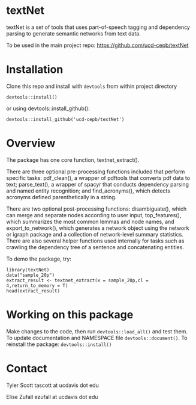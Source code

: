 # textNet

textNet is a set of tools that uses part-of-speech tagging and dependency parsing to generate semantic networks from text data.

To be used in the main project repo: 
https://github.com/ucd-cepb/textNet

# Installation

Clone this repo and install with `devtools` from within project directory

```
devtools::install()
```

or using devtools::install_github():

```
devtools::install_github('ucd-cepb/textNet')
```
# Overview

The package has one core function, textnet_extract(). 

There are three optional pre-processing functions included that perform specific tasks: pdf_clean(), a wrapper of pdftools that converts pdf data to text; parse_text(), a wrapper of spacyr that conducts dependency parsing and named entity recognition; and find_acronyms(), which detects acronyms defined parenthetically in a string.

There are two optional post-processing functions: disambiguate(), which can merge and separate nodes according to user input, top_features(), which summarizes the most common lemmas and node names, and export_to_network(), which generates a network object using the network or igraph package and a collection of network-level summary statistics. 
There are also several helper functions used internally for tasks such as crawling the dependency tree of a sentence and concatenating entities.

To demo the package, try:
```{r}
library(textNet)
data("sample_20p")
extract_result <- textnet_extract(x = sample_20p,cl = 4,return_to_memory = T)
head(extract_result)
```

# Working on this package

Make changes to the code, then run `devtools::load_all()` and test them.
To update documentation and NAMESPACE file `devtools::document()`.
To reinstall the package: `devtools::install()`	

# Contact

Tyler Scott tascott at ucdavis dot edu

Elise Zufall ezufall at ucdavis dot edu

